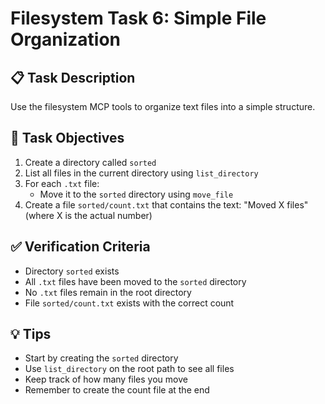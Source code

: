 # Filesystem Task 6: Simple File Organization

## 📋 Task Description

Use the filesystem MCP tools to organize text files into a simple structure.

## 🎯 Task Objectives

1. Create a directory called `sorted`
2. List all files in the current directory using `list_directory`
3. For each `.txt` file:
   - Move it to the `sorted` directory using `move_file`
4. Create a file `sorted/count.txt` that contains the text: "Moved X files" (where X is the actual number)

## ✅ Verification Criteria

- Directory `sorted` exists
- All `.txt` files have been moved to the `sorted` directory
- No `.txt` files remain in the root directory
- File `sorted/count.txt` exists with the correct count

## 💡 Tips

- Start by creating the `sorted` directory
- Use `list_directory` on the root path to see all files
- Keep track of how many files you move
- Remember to create the count file at the end